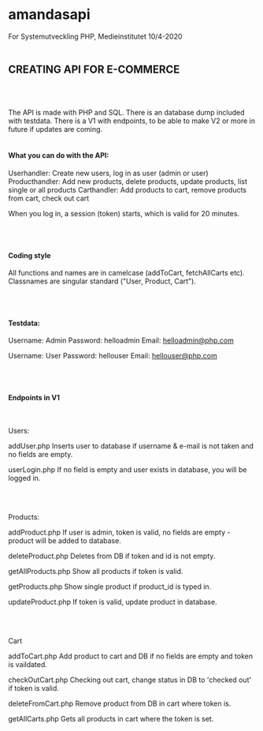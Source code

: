 # amandasapi

For Systemutveckling PHP, Medieinstitutet 10/4-2020
<br><br>

<h2>CREATING API FOR E-COMMERCE</h2>
<br><br>

The API is made with PHP and SQL. There is an database dump included with testdata. There is a V1 with endpoints, to be able to make 
V2 or more in future if updates are coming.
<br><br>

<h4>What you can do with the API:</h4>

Userhandler: Create new users, log in as user (admin or user)
Producthandler: Add new products, delete products, update products, list single or all products
Carthandler: Add products to cart, remove products from cart, check out cart


When you log in, a session (token) starts, which is valid for 20 minutes.


<br><br>

<h4>Coding style</h4>

All functions and names are in camelcase (addToCart, fetchAllCarts etc). Classnames are singular standard ("User, Product, Cart").

<br><br>


<h4>Testdata:</h4>

Username: Admin
Password: helloadmin
Email: helloadmin@php.com

Username: User
Password: hellouser
Email: hellouser@php.com

<br><br>



<H4>Endpoints in V1</h4>
<br>


Users:

addUser.php
Inserts user to database if username & e-mail is not taken and no fields are empty.

userLogin.php
If no field is empty and user exists in database, you will be logged in.

<br><br>

Products:

addProduct.php
If user is admin, token is valid, no fields are empty - product will be added to database.

deleteProduct.php
Deletes from DB if token and id is not empty.

getAllProducts.php
Show all products if token is valid.

getProducts.php
Show single product if product_id is typed in.

updateProduct.php
If token is valid, update product in database.

<br><br>


Cart

addToCart.php
Add product to cart and DB if no fields are empty and token is vaildated.

checkOutCart.php
Checking out cart, change status in DB to 'checked out' if token is valid.

deleteFromCart.php
Remove product from DB in cart where token is.

getAllCarts.php
Gets all products in cart where the token is set.


